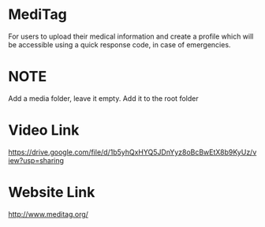 # MediTag
For users to upload their medical information and create a profile which will be accessible using a quick response code, in case of emergencies.
# NOTE
Add a media folder, leave it empty. Add it to the root folder
# Video Link 
https://drive.google.com/file/d/1b5yhQxHYQ5JDnYyz8oBcBwEtX8b9KyUz/view?usp=sharing

# Website Link
http://www.meditag.org/
